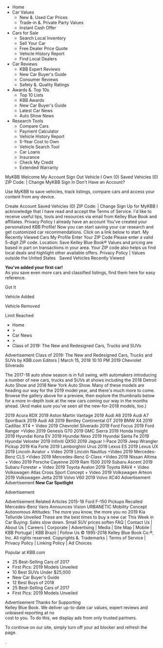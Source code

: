 *   Home
*   Car Values
    *   New &. Used Car Prices
    *   Trade-in &. Private Party Values
    *   Instant Cash Offer
*   Cars for Sale
    *   Search Local Inventory
    *   Sell Your Car
    *   Free Dealer Price Quote
    *   Vehicle History Report
    *   Find Local Dealers
*   Car Reviews
    *   KBB Expert Reviews
    *   New Car Buyer's Guide
    *   Consumer Reviews
    *   Safety &. Quality Ratings
*   Awards &. Top 10s
    *   Top 10 Lists
    *   KBB Awards
    *   New Car Buyer's Guide
    *   Latest Car News
    *   Auto Show News
*   Research Tools
    *   Compare Cars
    *   Payment Calculator
    *   Vehicle History Report
    *   5-Year Cost to Own
    *   Vehicle Search Tool
    *   Car Loans
    *   Insurance
    *   Check My Credit
    *   Extended Warranty

MyKBB Welcome My Account Sign Out Vehicle I Own (0) Saved Vehicles (0) ZIP Code: | Change MyKBB Sign In Don't Have an Account?

Use MyKBB to save vehicles, track listings, compare cars and access your content from any device.

Create Account Saved Vehicles (0) ZIP Code: | Change Sign Up for MyKBB I acknowledge that I have read and accept the Terms of Service. I'd like to receive useful tips, tools and resources via email from Kelley Blue Book and affiliates. Privacy Policy I already have an account You've created your personalized KBB Profile! Now you can start saving your car research and get customized car recommendations. Click on a link below to start. My Recently Viewed Cars My Profile Enter Your ZIP Code Please enter a valid 5-digit ZIP code. Location: Save Kelley Blue Book® Values and pricing are based in part on transactions in your area. Your ZIP code also helps us find local deals and highlight other available offers. Privacy Policy | Values outside the United States ﻿ ﻿ Saved Vehicles Recently Viewed

**You've added your first car!**  
As you save even more cars and classified listings, find them here for easy reference.

Got It

Vehicle Added

Vehicle Removed

Limit Reached

*   Home
*   \>
*   Car News
*   \>
*   Class of 2019: The New and Redesigned Cars, Trucks and SUVs

Advertisement Class of 2019: The New and Redesigned Cars, Trucks and SUVs by KBB.com Editors | March 15, 2018 10:10 PM 2019 Chevrolet Silverado

The 2017-18 auto show season is in full swing, with automakers introducing a number of new cars, trucks and SUVs at shows including the 2018 Detroit Auto Show and 2018 New York Auto Show. Many of these models are heading our way for the 2019 model year, and there's much more to come. Browse the gallery above for a preview, then explore the thumbnails below for a more in-depth look at the new cars coming our way in the months ahead. (And make sure you've seen all the new-for-2018 models, too.)

2019 Acura RDX 2019 Aston Martin Vantage 2019 Audi A6 2019 Audi A7 Sportback 2019 Audi A8 2019 Bentley Continental GT 2019 BMW X4 2019 Cadillac XT4 + Video 2019 Chevrolet Silverado 2019 Ford Focus 2019 Ford Ranger +Video 2019 Genesis G70 2019 GMC Sierra 2019 Honda Insight 2019 Hyundai Kona EV 2019 Hyundai Nexo 2019 Hyundai Santa Fe 2019 Hyundai Veloster 2019 Infiniti QX50 2019 Jaguar I-Pace 2019 Jeep Wrangler Pickup 2019 Kia Forte 2019 Lamborghini Urus 2019 Lexus ES 2019 Lexus UX 2019 Lincoln Aviator + Video 2019 Lincoln Nautilus +Video 2019 Mercedes-Benz CLS +Video 2019 Mercedes-Benz G-Class +Video 2019 Nissan Altima + Video 2019 Porsche Cayenne 2019 Ram 1500 2019 Subaru Ascent 2019 Subaru Forester + Video 2019 Toyota Avalon 2019 Toyota RAV4 + Video Volkswagen Atlas Cross Sport Concept + Video 2019 Volkswagen Arteon 2019 Volkswagen Jetta 2019 Volvo V60 2019 Volvo XC40 Advertisement Advertisement **New Car Spotlight**

Advertisement

Advertisement Related Articles 2015-18 Ford F-150 Pickups Recalled Mercedes-Benz Vans Announces Vision URBANETIC Mobility Concept Autonomous Attitudes: The more you know, the more you no 2019 Kia Telluride Unveiled These are the best times to buy a new car This Week in Car Buying: Sales slow down. Small SUV prices soften FAQ | Contact Us | About Us | Careers | Corporate | Advertising | Media | Site Map | Mobile | KBB Portugal | KBB Brazil | Follow Us © 1995-2018 Kelley Blue Book Co.®, Inc. All rights reserved. Copyrights &. Trademarks | Terms of Service | Privacy Policy | Linking Policy | Ad Choices

Popular at KBB.com

*   25 Best-Selling Cars of 2017
*   First Pics: 2019 Models Unveiled
*   10 Best SUVs Under $25,000
*   New Car Buyer's Guide
*   12 Best Buys of 2018
*   25 Best-Selling Cars of 2017
*   First Pics: 2019 Models Unveiled

Advertisement Thanks for Supporting  
Kelley Blue Book. We deliver up-to-date car values, expert reviews and unbiased reporting at no  
cost to you. To do this, we display ads from only trusted partners.  
  
To continue on our site, simply turn off your ad blocker and refresh the page. <div style="display:inline;"><img height="1" width="1" style="border-style:none;" alt="" src="//googleads.g.doubleclick.net/pagead/viewthroughconversion/1060016584/?guid=ON&script=0"/></div>.